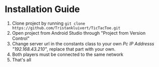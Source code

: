 # Installation Guide

1. Clone project by running ```git clone https://github.com/Tristankluivert/TicTacToe.git```
2. Open project from Android Studio through "Project from Version Control"
3. Change server url in the constants class to your own *Pc IP Addresss "192.168.43.210"*, replace that part with your own.
4. Both players must be connected to the same network
5. That's all

